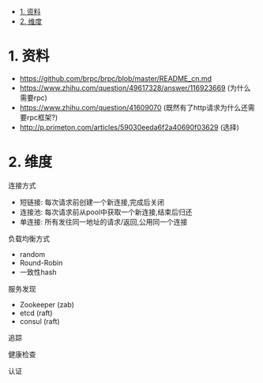 

<!-- TOC -->

- [1. 资料](#1-资料)
- [2. 维度](#2-维度)

<!-- /TOC -->

# 1. 资料

* https://github.com/brpc/brpc/blob/master/README_cn.md
* https://www.zhihu.com/question/49617328/answer/116923669 (为什么需要rpc)
* https://www.zhihu.com/question/41609070 (既然有了http请求为什么还需要rpc框架?)
* http://p.primeton.com/articles/59030eeda6f2a40690f03629 (选择)

# 2. 维度

连接方式
* 短链接: 每次请求前创建一个新连接,完成后关闭
* 连接池: 每次请求前从pool中获取一个新连接,结束后归还
* 单连接: 所有发往同一地址的请求/返回,公用同一个连接

负载均衡方式
* random
* Round-Robin
* 一致性hash

服务发现
* Zookeeper (zab)
* etcd (raft)
* consul (raft)

追踪

健康检查

认证

